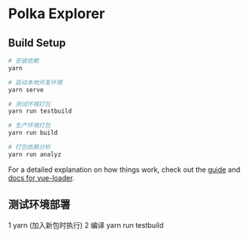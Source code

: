 # Polka Explorer

## Build Setup

``` bash
# 安装依赖
yarn

# 启动本地开发环境
yarn serve

# 测试环境打包
yarn run testbuild

# 生产环境打包
yarn run build

# 打包依赖分析
yarn run analyz
```

For a detailed explanation on how things work, check out the [guide](http://vuejs-templates.github.io/webpack/) and [docs for vue-loader](http://vuejs.github.io/vue-loader).

## 测试环境部署
1 yarn (加入新包时执行)
2 编译  yarn run testbuild